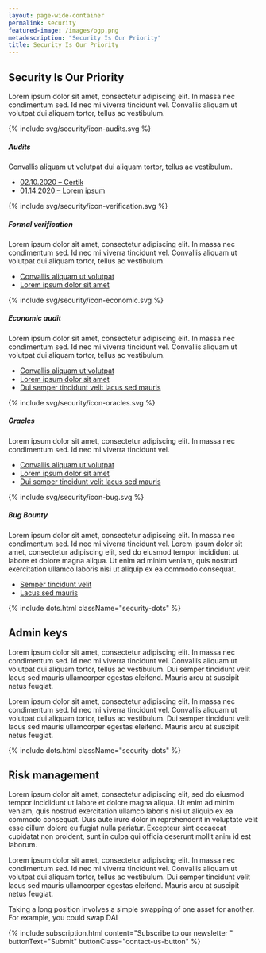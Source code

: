 ```yaml
---
layout: page-wide-container
permalink: security
featured-image: /images/ogp.png
metadescription: "Security Is Our Priority"
title: Security Is Our Priority
---
```


<section class="text-center color-primary">
    <div class="container container-md">
        <h1 class="fs-46 fs-sm-32 fw-800 lh-120 mt-60 mb-30 fs-sm-32 color-black">Security Is Our Priority</h1>
    </div>
    <div class="container container-md">
        <p class="fs-20 fs-sm-13 lh-160 mb-80 mb-sm-0">Lorem ipsum dolor sit amet, consectetur adipiscing elit. In massa nec condimentum sed. Id nec mi viverra tincidunt vel. Convallis aliquam ut volutpat dui aliquam tortor, tellus ac vestibulum. </p>
    </div>
</section>

<section>
    <div class="container container-xl">
        <div class="item-list-security"> 
            <div class="icon icon-list-security">
                {% include svg/security/icon-audits.svg %}
            </div>
            <div class="description description-list-security">
                <h5>Audits</h5>
                <p>Convallis aliquam ut volutpat dui aliquam tortor, tellus ac vestibulum.</p>
                <ul>
                    <li><a href="#">02.10.2020 – Certik</a></li>
                    <li><a href="#">01.14.2020 – Lorem ipsum</a></li>
                </ul>
            </div>
        </div>
        <div class="item-list-security"> 
            <div class="icon icon-list-security">
                {% include svg/security/icon-verification.svg %}
            </div>
            <div class="description description-list-security">
                <h5>Formal verification</h5>
                <p>Lorem ipsum dolor sit amet, consectetur adipiscing elit. In massa nec condimentum sed. Id nec mi viverra tincidunt vel. Convallis aliquam ut volutpat dui aliquam tortor, tellus ac vestibulum.</p>
                <ul>
                    <li><a href="#">Convallis aliquam ut volutpat</a></li>
                    <li><a href="#">Lorem ipsum dolor sit amet</a></li>
                </ul>
            </div>
        </div>
        <div class="item-list-security"> 
            <div class="icon icon-list-security">
                {% include svg/security/icon-economic.svg %}
            </div>
            <div class="description description-list-security">
                <h5>Economic audit</h5>
                <p>Lorem ipsum dolor sit amet, consectetur adipiscing elit. In massa nec condimentum sed. Id nec mi viverra tincidunt vel. Convallis aliquam ut volutpat dui aliquam tortor, tellus ac vestibulum.</p>
                <ul>
                    <li><a href="#">Convallis aliquam ut volutpat</a></li>
                    <li><a href="#">Lorem ipsum dolor sit amet</a></li>
                    <li><a href="#">Dui semper tincidunt velit lacus sed mauris</a></li>
                </ul>
            </div>
        </div>
        <div class="item-list-security"> 
            <div class="icon icon-list-security">
                {% include svg/security/icon-oracles.svg %}
            </div>
            <div class="description description-list-security">
                <h5>Oracles</h5>
                <p>Lorem ipsum dolor sit amet, consectetur adipiscing elit. In massa nec condimentum sed. Id nec mi viverra tincidunt vel.</p>
                <ul>
                    <li><a href="#">Convallis aliquam ut volutpat</a></li>
                    <li><a href="#">Lorem ipsum dolor sit amet</a></li>
                    <li><a href="#">Dui semper tincidunt velit lacus sed mauris</a></li>
                </ul>
            </div>
        </div>
        <div class="item-list-security"> 
            <div class="icon icon-list-security">
                {% include svg/security/icon-bug.svg %}
            </div>
            <div class="description description-list-security">
                <h5>Bug Bounty</h5>
                <p>Lorem ipsum dolor sit amet, consectetur adipiscing elit. In massa nec condimentum sed. Id nec mi viverra tincidunt vel. Lorem ipsum dolor sit amet, consectetur adipiscing elit, sed do eiusmod tempor incididunt ut labore et dolore magna aliqua. Ut enim ad minim veniam, quis nostrud exercitation ullamco laboris nisi ut aliquip ex ea commodo consequat. </p>
                <ul>
                    <li><a href="#">Semper tincidunt velit</a></li>
                    <li><a href="#">Lacus sed mauris</a></li>
                </ul>
            </div>
        </div>
    </div>
</section>

{% include dots.html className="security-dots" %}

<section class="bg-primary color-white pt-60 pb-120 pt-sm-45 pb-sm-45">
    <div class="container container-sm text-center">
        <h2 class="fs-32 fw-800 lh-120 mb-30 mb-sm-15 color-white">Admin keys</h2>
    </div>
    <div class="container container-md">
        <p class="fs-18 fs-sm-13 lh-160 fw-200 mb-15">Lorem ipsum dolor sit amet, consectetur adipiscing elit. In massa nec condimentum sed. Id nec mi viverra tincidunt vel. Convallis aliquam ut volutpat dui aliquam tortor, tellus ac vestibulum. Dui semper tincidunt velit lacus sed mauris ullamcorper egestas eleifend. Mauris arcu at suscipit netus feugiat. </p>
        <p class="fs-18 fs-sm-13 lh-160 fw-200 mb-15">Lorem ipsum dolor sit amet, consectetur adipiscing elit. In massa nec condimentum sed. Id nec mi viverra tincidunt vel. Convallis aliquam ut volutpat dui aliquam tortor, tellus ac vestibulum. Dui semper tincidunt velit lacus sed mauris ullamcorper egestas eleifend. Mauris arcu at suscipit netus feugiat. </p>
    </div>
</section>

{% include dots.html className="security-dots" %}

<section class="bg-secondary bt-secondary bt-20 color-white pt-40 pb-120">
    <div class="container container-sm text-center">
        <h2 class="fs-32 fw-800 lh-120 mb-30 mb-sm-15 color-white">Risk management</h2>
    </div>
    <div class="container container-md">
        <p class="fs-18 fs-sm-13 lh-160 fw-200 mb-15">Lorem ipsum dolor sit amet, consectetur adipiscing elit, sed do eiusmod tempor incididunt ut labore et dolore magna aliqua. Ut enim ad minim veniam, quis nostrud exercitation ullamco laboris nisi ut aliquip ex ea commodo consequat. Duis aute irure dolor in reprehenderit in voluptate velit esse cillum dolore eu fugiat nulla pariatur. Excepteur sint occaecat cupidatat non proident, sunt in culpa qui officia deserunt mollit anim id est laborum.</p>
        <p class="fs-18 fs-sm-13 lh-160 fw-200 mb-15">Lorem ipsum dolor sit amet, consectetur adipiscing elit. In massa nec condimentum sed. Id nec mi viverra tincidunt vel. Convallis aliquam ut volutpat dui aliquam tortor, tellus ac vestibulum. Dui semper tincidunt velit lacus sed mauris ullamcorper egestas eleifend. Mauris arcu at suscipit netus feugiat.</p>
        <p class="fs-18 fs-sm-13 lh-160 fw-200 mb-15">Taking a long position involves a simple swapping of one asset for another. For example, you could swap DAI </p>
    </div>
</section>

<section class="wrapper-subscription">
    {% include subscription.html content="Subscribe to our newsletter " buttonText="Submit" buttonClass="contact-us-button" %}
</section>
